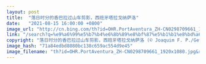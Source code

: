 ```yaml
---
layout: post
title:  "落日时分的香巴拉过山车剪影，西班牙塔拉戈纳萨洛"
date:   "2021-08-15 16:00:00 +0800"
image_url: "http://cn.bing.com/th?id=OHR.PortAventura_ZH-CN0298709661_1920x1080.jpg&rf=LaDigue_1920x1080.jpg&pid=hp"
link: "/search?q=%e9%a6%99%e5%b7%b4%e6%8b%89%e8%bf%87%e5%b1%b1%e8%bd%a6&form=hpcapt&mkt=zh-cn"
copyright: "落日时分的香巴拉过山车剪影，西班牙塔拉戈纳萨洛 (© Joaquim F. P./Getty Images)"
image_hash: "71a84edbd8080bc138c659ac554d9e45"
image_filename: "th?id=OHR.PortAventura_ZH-CN0298709661_1920x1080.jpg&rf=LaDigue_1920x1080.jpg&pid=hp"
---
```

